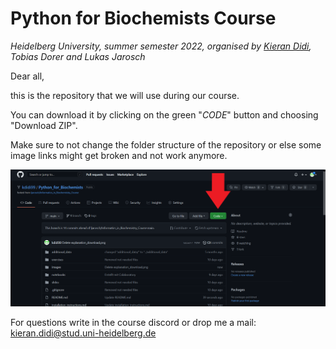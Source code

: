 # Python for Biochemists Course

*Heidelberg University, summer semester 2022, organised by [Kieran Didi](https://github.com/kierandidi), Tobias Dorer and Lukas Jarosch*

Dear all, 

this is the repository that we will use during our course. 

You can download it by clicking on the green "_CODE_" button and choosing "Download ZIP".

Make sure to not change the folder structure of the repository or else some image links might get broken and not work anymore.

<div>
<img src="images/explanation_download.png" width="700"/>
</div>

For questions write in the course discord or drop me a mail: kieran.didi@stud.uni-heidelberg.de
